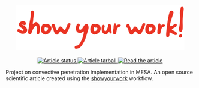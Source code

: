 <p align="center">
<a href="https://github.com/showyourwork/showyourwork">
<img width = "450" src="https://raw.githubusercontent.com/showyourwork/.github/main/images/showyourwork.png" alt="showyourwork"/>
</a>
<br>
<br>
<a href="https://github.com/mathren/dbconvpen/actions/workflows/build.yml">
<img src="https://github.com/mathren/dbconvpen/actions/workflows/build.yml/badge.svg?branch=main" alt="Article status"/>
</a>
<a href="https://github.com/mathren/dbconvpen/raw/main-pdf/arxiv.tar.gz">
<img src="https://img.shields.io/badge/article-tarball-blue.svg?style=flat" alt="Article tarball"/>
</a>
<a href="https://github.com/mathren/dbconvpen/raw/main-pdf/ms.pdf">
<img src="https://img.shields.io/badge/article-pdf-blue.svg?style=flat" alt="Read the article"/>
</a>
</p>

Project on convective penetration implementation in MESA.
An open source scientific article created using the [showyourwork](https://github.com/showyourwork/showyourwork) workflow.
